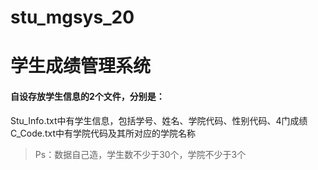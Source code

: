 # stu_mgsys_20
# 学生成绩管理系统

#### 自设存放学生信息的2个文件，分别是：  
Stu_Info.txt中有学生信息，包括学号、姓名、学院代码、性别代码、4门成绩  
C_Code.txt中有学院代码及其所对应的学院名称  
> Ps：数据自己造，学生数不少于30个，学院不少于3个
